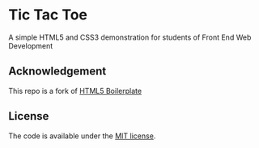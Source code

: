 # Tic Tac Toe
A simple HTML5 and CSS3 demonstration for students of Front End Web Development 


## Acknowledgement
This repo is a fork of [HTML5 Boilerplate](https://html5boilerplate.com/)

## License

The code is available under the [MIT license](LICENSE.txt).
